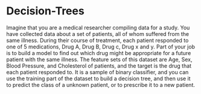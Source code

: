 # Decision-Trees
Imagine that you are a medical researcher compiling data for a study. You have collected data about a set of patients, all of whom suffered from the same illness. During their course of treatment, each patient responded to one of 5 medications, Drug A, Drug B, Drug c, Drug x and y.  Part of your job is to build a model to find out which drug might be appropriate for a future patient with the same illness. The feature sets of this dataset are Age, Sex, Blood Pressure, and Cholesterol of patients, and the target is the drug that each patient responded to.  It is a sample of binary classifier, and you can use the training part of the dataset to build a decision tree, and then use it to predict the class of a unknown patient, or to prescribe it to a new patient.
